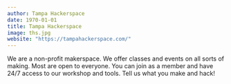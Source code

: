 ```yaml
---
author: Tampa Hackerspace
date: 1970-01-01
title: Tampa Hackerspace
image: ths.jpg
website: "https://tampahackerspace.com/"
---
```


We are a non-profit makerspace. We offer classes and events on all sorts of making. Most are open to everyone. You can join as a member and have 24/7 access to our workshop and tools.
Tell us what you make and hack!